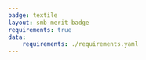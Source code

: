 ```yaml
---
badge: textile
layout: smb-merit-badge
requirements: true
data:
    requirements: ./requirements.yaml
---
```

